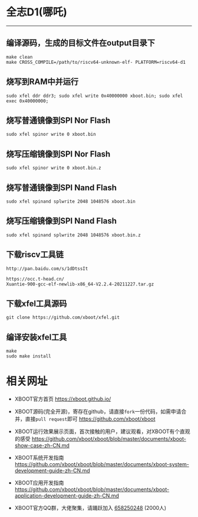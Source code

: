 # 全志D1(哪吒)

***

## 编译源码，生成的目标文件在output目录下
```shell
make clean
make CROSS_COMPILE=/path/to/riscv64-unknown-elf- PLATFORM=riscv64-d1
```

## 烧写到RAM中并运行
```shell
sudo xfel ddr ddr3; sudo xfel write 0x40000000 xboot.bin; sudo xfel exec 0x40000000;
```

## 烧写普通镜像到SPI Nor Flash
```shell
sudo xfel spinor write 0 xboot.bin
```

## 烧写压缩镜像到SPI Nor Flash
```shell
sudo xfel spinor write 0 xboot.bin.z
```

## 烧写普通镜像到SPI Nand Flash
```shell
sudo xfel spinand splwrite 2048 1048576 xboot.bin
```

## 烧写压缩镜像到SPI Nand Flash
```shell
sudo xfel spinand splwrite 2048 1048576 xboot.bin.z
```

## 下载riscv工具链
```shell
http://pan.baidu.com/s/1dDtssIt

```
```
https://occ.t-head.cn/
Xuantie-900-gcc-elf-newlib-x86_64-V2.2.4-20211227.tar.gz
```

## 下载xfel工具源码
```shell
git clone https://github.com/xboot/xfel.git
```

## 编译安装xfel工具
```shell
make
sudo make install
```

# 相关网址

- XBOOT官方首页
  https://xboot.github.io/

- XBOOT源码(完全开源)，寄存在github，请直接`fork`一份代码，如需申请合并，直接`pull request`即可
  https://github.com/xboot/xboot

- XBOOT运行效果展示页面，首次接触的用户，建议观看，对XBOOT有个直观的感受
  https://github.com/xboot/xboot/blob/master/documents/xboot-show-case-zh-CN.md

- XBOOT系统开发指南
  https://github.com/xboot/xboot/blob/master/documents/xboot-system-development-guide-zh-CN.md

- XBOOT应用开发指南
  https://github.com/xboot/xboot/blob/master/documents/xboot-application-development-guide-zh-CN.md

- XBOOT官方QQ群，大佬聚集，请踊跃加入
  [658250248](https://jq.qq.com/?_wv=1027&k=5BOkXYO) (2000人)

